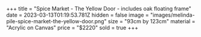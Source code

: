 +++
title = "Spice Market - The Yellow Door - includes oak floating frame"
date = 2023-03-13T01:19:53.781Z
hidden = false
image = "images/melinda-pile-spice-market-the-yellow-door.png"
size = "93cm by 123cm"
material = "Acrylic on Canvas"
price = "$2220"
sold = true
+++
